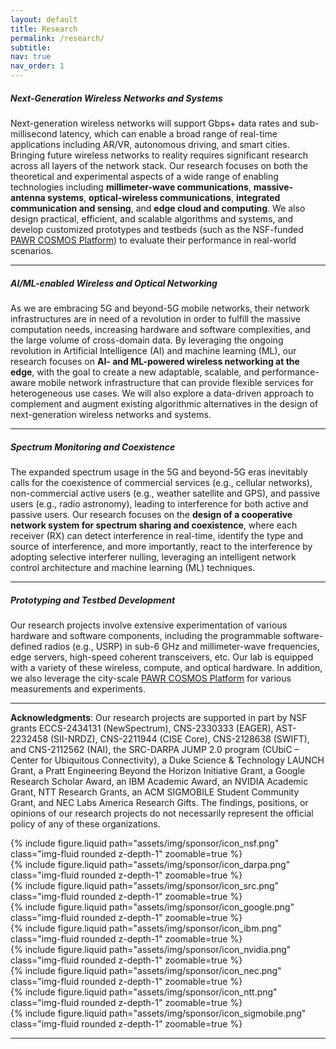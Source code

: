 ```yaml
---
layout: default
title: Research
permalink: /research/
subtitle:
nav: true
nav_order: 1
---
```


##### **Next-Generation Wireless Networks and Systems**

Next-generation wireless networks will support Gbps+ data rates and sub-millisecond latency, which can enable a broad range of real-time applications including AR/VR, autonomous driving, and smart cities. Bringing future wireless networks to reality requires significant research across all layers of the network stack. Our research focuses on both the theoretical and experimental aspects of a wide range of enabling technologies including **millimeter-wave communications**, **massive-antenna systems**, **optical-wireless communications**, **integrated communication and sensing**, and **edge cloud and computing**. We also design practical, efficient, and scalable algorithms and systems, and develop customized prototypes and testbeds (such as the NSF-funded [PAWR COSMOS Platform](https://cosmos-lab.org/)) to evaluate their performance in real-world scenarios.

---

##### **AI/ML-enabled Wireless and Optical Networking**
As we are embracing 5G and beyond-5G mobile networks, their network infrastructures are in need of a revolution in order to fulfill the massive computation needs, increasing hardware and software complexities, and the large volume of cross-domain data. By leveraging the ongoing revolution in Artificial Intelligence (AI) and machine learning (ML), our research focuses on **AI- and ML-powered wireless networking at the edge**, with the goal to create a new adaptable, scalable, and performance-aware mobile network infrastructure that can provide flexible services for heterogeneous use cases. We will also explore a data-driven approach to complement and augment existing algorithmic alternatives in the design of next-generation wireless networks and systems.

---

##### **Spectrum Monitoring and Coexistence**
The expanded spectrum usage in the 5G and beyond-5G eras inevitably calls for the coexistence of commercial services (e.g., cellular networks), non-commercial active users (e.g., weather satellite and GPS), and passive users (e.g., radio astronomy), leading to interference for both active and passive users. Our research focuses on the **design of a cooperative network system for spectrum sharing and coexistence**, where each receiver (RX) can detect interference in real-time, identify the type and source of interference, and more importantly, react to the interference by adopting selective interferer nulling, leveraging an intelligent network control architecture and machine learning (ML) techniques.

---

##### **Prototyping and Testbed Development**
Our research projects involve extensive experimentation of various hardware and software components, including the programmable software-defined radios (e.g., USRP) in sub-6 GHz and millimeter-wave frequencies, edge servers, high-speed coherent transceivers, etc. Our lab is equipped with a variety of these wireless, compute, and optical hardware. In addition, we also leverage the city-scale [PAWR COSMOS Platform](https://cosmos-lab.org/) for various measurements and experiments.

---

**Acknowledgments**: Our research projects are supported in part by NSF grants ECCS-2434131 (NewSpectrum), CNS-2330333 (EAGER), AST-2232458 (SII-NRDZ), CNS-2211944 (CISE Core), CNS-2128638 (SWIFT), and CNS-2112562 (NAI), the SRC-DARPA JUMP 2.0 program (CUbiC – Center for Ubiquitous Connectivity), a Duke Science &amp; Technology LAUNCH Grant, a Pratt Engineering Beyond the Horizon Initiative Grant, a Google Research Scholar Award, an IBM Academic Award, an NVIDIA Academic Grant, NTT Research Grants, an ACM SIGMOBILE Student Community Grant, and NEC Labs America Research Gifts. The findings, positions, or opinions of our research projects do not necessarily represent the official policy of any of these organizations.

<div class="row">
    <div class="col-sm-2">
        {% include figure.liquid path="assets/img/sponsor/icon_nsf.png" class="img-fluid rounded z-depth-1" zoomable=true %}
    </div>
    <div class="col-sm-2">
        {% include figure.liquid path="assets/img/sponsor/icon_darpa.png" class="img-fluid rounded z-depth-1" zoomable=true %}
    </div>
    <div class="col-sm-2">
        {% include figure.liquid path="assets/img/sponsor/icon_src.png" class="img-fluid rounded z-depth-1" zoomable=true %}
    </div>
    <div class="col-sm-2">
        {% include figure.liquid path="assets/img/sponsor/icon_google.png" class="img-fluid rounded z-depth-1" zoomable=true %}
    </div>
    <div class="col-sm-2">
        {% include figure.liquid path="assets/img/sponsor/icon_ibm.png" class="img-fluid rounded z-depth-1" zoomable=true %}
    </div>
    <div class="col-sm-2">
        {% include figure.liquid path="assets/img/sponsor/icon_nvidia.png" class="img-fluid rounded z-depth-1" zoomable=true %}
    </div>
    <div class="col-sm-2">
        {% include figure.liquid path="assets/img/sponsor/icon_nec.png" class="img-fluid rounded z-depth-1" zoomable=true %}
    </div>
    <div class="col-sm-2">
        {% include figure.liquid path="assets/img/sponsor/icon_ntt.png" class="img-fluid rounded z-depth-1" zoomable=true %}
    </div>
    <div class="col-sm-2">
        {% include figure.liquid path="assets/img/sponsor/icon_sigmobile.png" class="img-fluid rounded z-depth-1" zoomable=true %}
    </div>
</div>

---
